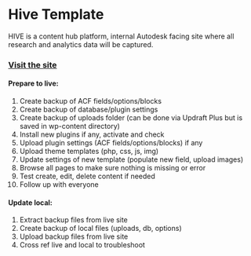 # Hive Template

HIVE is a content hub platform, internal Autodesk facing site where all research and analytics data will be captured.

### [Visit the site](https://hive.autodesk.com/)


#### Prepare to live:
1. Create backup of ACF fields/options/blocks
2. Create backup of database/plugin settings
3. Create backup of uploads folder (can be done via Updraft Plus but is saved in wp-content directory)
4. Install new plugins if any, activate and check
5. Upload plugin settings (ACF fields/options/blocks) if any
6. Upload theme templates (php, css, js, img)
7. Update settings of new template (populate new field, upload images)
8. Browse all pages to make sure nothing is missing or error
9. Test create, edit, delete content if needed
10. Follow up with everyone

#### Update local:
1. Extract backup files from live site
2. Create backup of local files (uploads, db, options)
3. Upload backup files from live site
4. Cross ref live and local to troubleshoot
